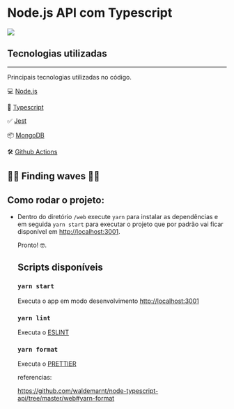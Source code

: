 # Node.js API com Typescript

![](C:\Users\Infinity\Pictures\Screenshots\img3.png)

## Tecnologias utilizadas

------

Principais tecnologias utilizadas no código.

💻 [Node.js](https://nodejs.org/)

🧰 [Typescript](https://www.typescriptlang.org/)

✅ [Jest](https://jestjs.io/)

📦 [MongoDB](https://www.mongodb.com/)

🛠 [Github Actions](https://github.com/features/actions)



## 🌊🌊 Finding waves 🌊🌊

## Como rodar o projeto: 

* Dentro do diretório `/web`  execute `yarn` para instalar as dependências e em seguida `yarn start` para executar o projeto que por padrão vai ficar disponível em [http://localhost:3001](http://localhost:3001/).

  Pronto! 🤓.

  ## Scripts disponíveis

  ### `yarn start`

  Executa o app em modo desenvolvimento [http://localhost:3001](http://localhost:3001/)

  ### `yarn lint`

  Executa o [ESLINT](https://eslint.org/)

  ### `yarn format`

  Executa o [PRETTIER](https://prettier.io/)

  

  referencias:

   https://github.com/waldemarnt/node-typescript-api/tree/master/web#yarn-format